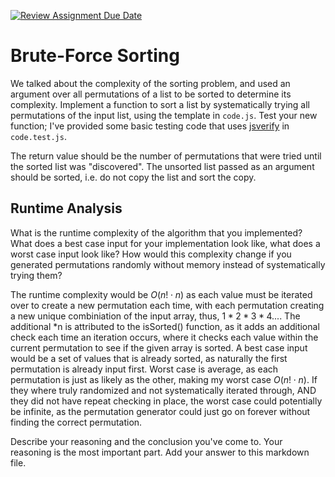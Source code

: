 [![Review Assignment Due Date](https://classroom.github.com/assets/deadline-readme-button-24ddc0f5d75046c5622901739e7c5dd533143b0c8e959d652212380cedb1ea36.svg)](https://classroom.github.com/a/7eEMzrNd)
# Brute-Force Sorting

We talked about the complexity of the sorting problem, and used an argument over
all permutations of a list to be sorted to determine its complexity. Implement
a function to sort a list by systematically trying all permutations of the input
list, using the template in `code.js`. Test your new function; I've provided
some basic testing code that uses [jsverify](https://jsverify.github.io/) in
`code.test.js`.

The return value should be the number of permutations that were tried until the
sorted list was "discovered". The unsorted list passed as an argument should be
sorted, i.e. do not copy the list and sort the copy.

## Runtime Analysis

What is the runtime complexity of the algorithm that you implemented? What does
a best case input for your implementation look like, what does a worst case
input look like? How would this complexity change if you generated permutations
randomly without memory instead of systematically trying them?

The runtime complexity would be $O(n!\cdot n)$ as each value must be iterated over to create a new permutation each time, with each permutation creating a new unique combiniation of the input array, thus, $1 * 2 * 3 * 4 ...$. The additional *n is attributed to the isSorted() function, as it adds an additional check each time an iteration occurs, where it checks each value within the current permutation to see if the given array is sorted. A best case input would be a set of values that is already sorted, as naturally the first permutation is already input first. Worst case is average, as each permutation is just as likely as the other, making my worst case $O(n!\cdot n)$. If they where truly randomized and not systematically iterated through, AND they did not have repeat checking in place, the worst case could potentially be infinite, as the permutation generator could just go on forever without finding the correct permutation.

Describe your reasoning and the conclusion you've come to. Your reasoning is the
most important part. Add your answer to this markdown file.

